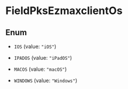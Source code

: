 

# FieldPksEzmaxclientOs

## Enum


* `IOS` (value: `"iOS"`)

* `IPADOS` (value: `"iPadOS"`)

* `MACOS` (value: `"macOS"`)

* `WINDOWS` (value: `"Windows"`)



